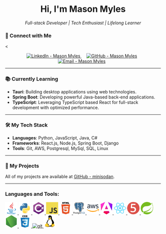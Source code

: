 <h1 align="center">Hi, I'm Mason Myles </h1>

<p align="center">
  <i>Full-stack Developer | Tech Enthusiast | Lifelong Learner</i>
</p>

### 🔗 Connect with Me
<<p align="center">
  <a href="https://www.linkedin.com/in/masonmyles/" target="_blank" style="margin-right: 1rem;">
    <img src="https://raw.githubusercontent.com/rahuldkjain/github-profile-readme-generator/master/src/images/icons/Social/linked-in-alt.svg" alt="LinkedIn - Mason Myles" height="40" width="40"/>
  </a>
  <a href="https://github.com/minisodan" target="_blank" style="margin-right: 0.5rem;">
    <img src="https://raw.githubusercontent.com/rahuldkjain/github-profile-readme-generator/master/src/images/icons/Social/github.svg" alt="GitHub - Mason Myles" height="40" width="40"/>
  </a>
  <a href="mailto:mylesmasonn@gmail.com" target="_blank" style="margin-right: 0.5rem;">
    <img src="https://github.com/user-attachments/assets/cd4de9c0-31dd-4197-b384-c778ba1176e8" alt="Email - Mason Myles" height="45" width="40"/>
  </a>
</p>

---

### 📚 Currently Learning
- **Tauri**: Building desktop applications using web technologies.
- **Spring Boot**: Developing powerful Java-based back-end applications.
- **TypeScript**: Leveraging TypeScript based React for full-stack development with optimized performance.

---

### 🛠️ My Tech Stack
- **Languages**: Python, JavaScript, Java, C#
- **Frameworks**: React.js, Node.js, Spring Boot, Django
- **Tools**: Git, AWS, Postgresql, MySql, SQL, Linux

---

### 📂 My Projects
All of my projects are available at [GitHub - minisodan](https://github.com/minisodan).

---

<h3 align="left">Languages and Tools:</h3>
<p align="left"> 
  <a href="https://www.java.com" target="_blank" rel="noreferrer"> 
    <img src="https://raw.githubusercontent.com/devicons/devicon/master/icons/java/java-original.svg" alt="java" width="40" height="40"/> 
  </a> 
  <a href="https://www.python.org" target="_blank" rel="noreferrer"> 
    <img src="https://raw.githubusercontent.com/devicons/devicon/master/icons/python/python-original.svg" alt="python" width="40" height="40"/> 
  </a> 
  <a href="https://learn.microsoft.com/en-us/dotnet/csharp/" target="_blank" rel="noreferrer"> 
    <img src="https://raw.githubusercontent.com/devicons/devicon/master/icons/csharp/csharp-original.svg" alt="csharp" width="40" height="40"/> 
  </a> 
  <a href="https://developer.mozilla.org/en-US/docs/Web/JavaScript" target="_blank" rel="noreferrer"> 
    <img src="https://raw.githubusercontent.com/devicons/devicon/master/icons/javascript/javascript-original.svg" alt="javascript" width="40" height="40"/> 
  </a> 
  <a href="https://www.w3.org/html/" target="_blank" rel="noreferrer"> 
    <img src="https://raw.githubusercontent.com/devicons/devicon/master/icons/html5/html5-original-wordmark.svg" alt="html5" width="40" height="40"/> 
  </a> 
  <a href="https://www.postgresql.org" target="_blank" rel="noreferrer"> 
    <img src="https://raw.githubusercontent.com/devicons/devicon/master/icons/postgresql/postgresql-original-wordmark.svg" alt="postgresql" width="40" height="40"/> 
  </a> 
  <a href="https://aws.amazon.com/" target="_blank" rel="noreferrer"> 
    <img src="https://raw.githubusercontent.com/devicons/devicon/master/icons/amazonwebservices/amazonwebservices-original-wordmark.svg" alt="AWS" width="40" height="40"/> 
  </a> 
  <a href="https://angular.io/" target="_blank" rel="noreferrer"> 
    <img src="https://raw.githubusercontent.com/devicons/devicon/master/icons/angular/angular-original.svg" alt="angular" width="40" height="40"/> 
  </a> 
  <a href="https://reactjs.org/" target="_blank" rel="noreferrer"> 
    <img src="https://raw.githubusercontent.com/devicons/devicon/master/icons/react/react-original.svg" alt="react" width="40" height="40"/> 
  </a> 
  <a href="https://junit.org/" target="_blank" rel="noreferrer"> 
    <img src="https://raw.githubusercontent.com/devicons/devicon/master/icons/junit/junit-plain.svg" alt="junit" width="40" height="40"/> 
  </a> 
  <a href="https://spring.io/" target="_blank" rel="noreferrer"> 
    <img src="https://raw.githubusercontent.com/devicons/devicon/master/icons/spring/spring-original.svg" alt="spring" width="40" height="40"/> 
  </a> 
  <a href="https://nodejs.org/en/" target="_blank" rel="noreferrer"> 
    <img src="https://raw.githubusercontent.com/devicons/devicon/master/icons/nodejs/nodejs-original.svg" alt="nodejs" width="40" height="40"/> 
  </a> 
  <a href="https://www.w3schools.com/css/" target="_blank" rel="noreferrer"> 
    <img src="https://raw.githubusercontent.com/devicons/devicon/master/icons/css3/css3-original-wordmark.svg" alt="css" width="40" height="40"/> 
  </a> 
  <a href="https://git-scm.com/" target="_blank" rel="noreferrer"> 
    <img src="https://www.vectorlogo.zone/logos/git-scm/git-scm-icon.svg" alt="git" width="40" height="40"/> 
  </a> 
  <a href="https://www.linux.org/" target="_blank" rel="noreferrer"> 
    <img src="https://raw.githubusercontent.com/devicons/devicon/master/icons/linux/linux-original.svg" alt="linux" width="40" height="40"/> 
  </a> 
</p>
